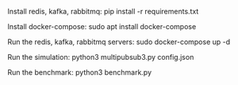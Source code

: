 Install redis, kafka, rabbitmq:
pip install -r requirements.txt

Install docker-compose: 
sudo apt install docker-compose

Run the redis, kafka, rabbitmq servers:
sudo docker-compose up -d

Run the simulation:
python3 multipubsub3.py config.json

Run the benchmark:
python3 benchmark.py

